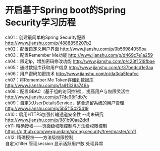 # 开启基于Spring boot的Spring Security学习历程
ch01：创建最简单的Spring Security配置 http://www.jianshu.com/p/4888856207b2<br>
ch02：配置自定义用户界面 http://www.jianshu.com/p/0b56984059ba<br>
ch03：配置Remember Me功能 http://www.jianshu.com/p/d469c7e1a259<br>
ch04：限定Ip，增加密码修改功能 http://www.jianshu.com/p/c23f1519fbae<br>
ch05：通过数据库获取用户信息 http://www.jianshu.com/p/37bedcd1e3aa<br>
ch06：用户密码加密技术 http://www.jianshu.com/p/da3da5feafcc<br>
ch07：将Remember Me Token存储到数据库 http://www.jianshu.com/p/1a91339a749a<br>
ch08：配置GBAC（基于组的访问控制），提高用户与权限灵活性 http://www.jianshu.com/p/17de98f1db7c<br>
ch09：自定义UserDetailsService，整合遗留系统的用户管理 http://www.jianshu.com/p/5b5f15425419<br>
ch10：启用HTTPS加强传输通道安全性 --尚未研究 http://www.jianshu.com/p/981b90aa2ddf<br>
ch11: 精确授权——页面级权限控制与方法级权限控制 https://github.com/wexgundam/spring.security/tree/master/ch11<br>
ch12: 精确授权——方法级权限控制 <br>
自定义filter
管理session
显示活跃用户数
处理异常